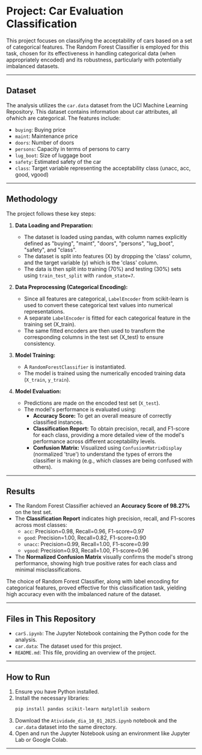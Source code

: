 # Project: Car Evaluation Classification

This project focuses on classifying the acceptability of cars based on a set of categorical features. The Random Forest Classifier is employed for this task, chosen for its effectiveness in handling categorical data (when appropriately encoded) and its robustness, particularly with potentially imbalanced datasets.

---

## Dataset

The analysis utilizes the `car.data` dataset from the UCI Machine Learning Repository. This dataset contains information about car attributes, all ofwhich are categorical. The features include:

* `buying`: Buying price
* `maint`: Maintenance price
* `doors`: Number of doors
* `persons`: Capacity in terms of persons to carry
* `lug_boot`: Size of luggage boot
* `safety`: Estimated safety of the car
* `class`: Target variable representing the acceptability class (unacc, acc, good, vgood)

---

## Methodology

The project follows these key steps:

1.  **Data Loading and Preparation:**
    * The dataset is loaded using pandas, with column names explicitly defined as "buying", "maint", "doors", "persons", "lug_boot", "safety", and "class".
    * The dataset is split into features (X) by dropping the 'class' column, and the target variable (y) which is the 'class' column.
    * The data is then split into training (70%) and testing (30%) sets using `train_test_split` with `random_state=7`.

2.  **Data Preprocessing (Categorical Encoding):**
    * Since all features are categorical, `LabelEncoder` from scikit-learn is used to convert these categorical text values into numerical representations.
    * A separate `LabelEncoder` is fitted for each categorical feature in the training set (X_train).
    * The same fitted encoders are then used to transform the corresponding columns in the test set (X_test) to ensure consistency.

3.  **Model Training:**
    * A `RandomForestClassifier` is instantiated.
    * The model is trained using the numerically encoded training data (`X_train`, `y_train`).

4.  **Model Evaluation:**
    * Predictions are made on the encoded test set (`X_test`).
    * The model's performance is evaluated using:
        * **Accuracy Score:** To get an overall measure of correctly classified instances.
        * **Classification Report:** To obtain precision, recall, and F1-score for each class, providing a more detailed view of the model's performance across different acceptability levels.
        * **Confusion Matrix:** Visualized using `ConfusionMatrixDisplay` (normalized 'true') to understand the types of errors the classifier is making (e.g., which classes are being confused with others).

---

## Results

* The Random Forest Classifier achieved an **Accuracy Score of 98.27%** on the test set.
* The **Classification Report** indicates high precision, recall, and F1-scores across most classes:
    * `acc`: Precision=0.98, Recall=0.96, F1-score=0.97
    * `good`: Precision=1.00, Recall=0.82, F1-score=0.90
    * `unacc`: Precision=0.99, Recall=1.00, F1-score=0.99
    * `vgood`: Precision=0.93, Recall=1.00, F1-score=0.96
* The **Normalized Confusion Matrix** visually confirms the model's strong performance, showing high true positive rates for each class and minimal misclassifications.

The choice of Random Forest Classifier, along with label encoding for categorical features, proved effective for this classification task, yielding high accuracy even with the imbalanced nature of the dataset.

---

## Files in This Repository

* `carS.ipynb`: The Jupyter Notebook containing the Python code for the analysis.
* `car.data`: The dataset used for this project.
* `README.md`: This file, providing an overview of the project.

---

## How to Run

1.  Ensure you have Python installed.
2.  Install the necessary libraries:
    ```bash
    pip install pandas scikit-learn matplotlib seaborn
    ```
3.  Download the `Atividade_dia_10_01_2025.ipynb` notebook and the `car.data` dataset into the same directory.
4.  Open and run the Jupyter Notebook using an environment like Jupyter Lab or Google Colab.

---
